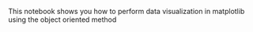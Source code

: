 This notebook shows you how to perform data visualization in matplotlib using the object oriented method
